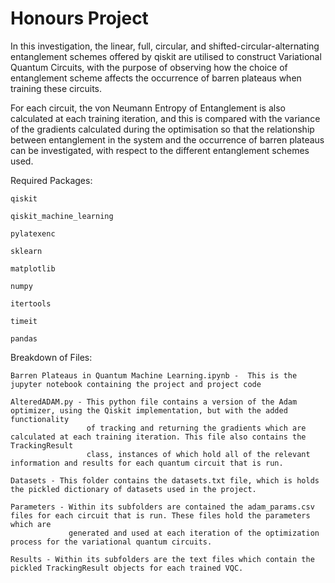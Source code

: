 # Honours Project
 In this investigation, the linear, full, circular, and shifted-circular-alternating entanglement schemes offered by qiskit are utilised to construct
 Variational Quantum Circuits, with the purpose of observing how the choice of entanglement scheme affects the occurrence of barren plateaus when training
 these circuits. 
 
 For each circuit, the von Neumann Entropy of Entanglement is also calculated at each training iteration, and this is compared with the variance of the gradients 
 calculated during the optimisation so that the relationship between entanglement in the system and the occurrence of barren plateaus can be investigated, with 
 respect to the different entanglement schemes used.
 
 
 Required Packages: 
 
    qiskit
    
    qiskit_machine_learning
    
    pylatexenc
    
    sklearn
    
    matplotlib
    
    numpy
    
    itertools
    
    timeit
    
    pandas
 
 Breakdown of Files:
 
    Barren Plateaus in Quantum Machine Learning.ipynb -  This is the jupyter notebook containing the project and project code
 
    AlteredADAM.py - This python file contains a version of the Adam optimizer, using the Qiskit implementation, but with the added functionality 
                     of tracking and returning the gradients which are calculated at each training iteration. This file also contains the TrackingResult
                     class, instances of which hold all of the relevant information and results for each quantum circuit that is run.
                     
    Datasets - This folder contains the datasets.txt file, which is holds the pickled dictionary of datasets used in the project.
    
    Parameters - Within its subfolders are contained the adam_params.csv files for each circuit that is run. These files hold the parameters which are
                 generated and used at each iteration of the optimization process for the variational quantum circuits.
    
    Results - Within its subfolders are the text files which contain the pickled TrackingResult objects for each trained VQC.
